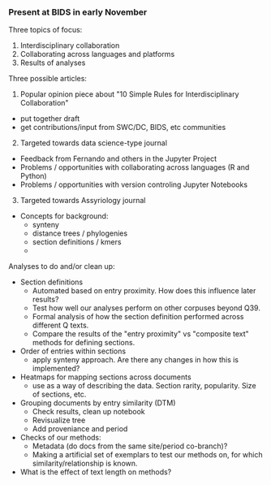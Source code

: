 ### Present at BIDS in early November  

Three topics of focus:  
1) Interdisciplinary collaboration  
2) Collaborating across languages and platforms
3) Results of analyses  

Three possible articles:
1) Popular opinion piece about "10 Simple Rules for Interdisciplinary Collaboration"  
  - put together draft
  - get contributions/input from SWC/DC, BIDS, etc communities
2) Targeted towards data science-type journal  
  - Feedback from Fernando and others in the Jupyter Project
  - Problems / opportunities with collaborating across languages (R and Python)
  - Problems / opportunities with version controling Jupyter Notebooks
3) Targeted towards Assyriology journal  
  - Concepts for background:
    - synteny
    - distance trees / phylogenies
    - section definitions / kmers
    - 
    
Analyses to do and/or clean up:
- Section definitions
  - Automated based on entry proximity. How does this influence later results? 
  - Test how well our analyses perform on other corpuses beyond Q39. 
  - Formal analysis of how the section definition performed across different Q texts.
  - Compare the results of the "entry proximity" vs "composite text" methods for defining sections.
- Order of entries within sections
  - apply synteny approach. Are there any changes in how this is implemented?
 - Heatmaps for mapping sections across documents  
    - use as a way of describing the data. Section rarity, popularity. Size of sections, etc. 
 - Grouping documents by entry similarity (DTM)
    - Check results, clean up notebook  
    - Revisualize tree  
    - Add proveniance and period 
 - Checks of our methods:
    - Metadata (do docs from the same site/period co-branch)?
    - Making a artificial set of exemplars to test our methods on, for which similarity/relationship is known.
 - What is the effect of text length on methods? 
  
